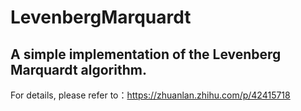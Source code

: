 # LevenbergMarquardt
## A simple implementation of the Levenberg Marquardt algorithm.

For details, please refer to：https://zhuanlan.zhihu.com/p/42415718
